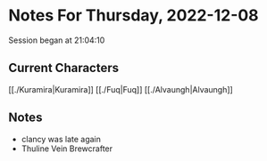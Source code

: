 # Notes For Thursday, 2022-12-08
Session began at 21:04:10
## Current Characters
[[./Kuramira|Kuramira]]
[[./Fuq|Fuq]]
[[./Alvaungh|Alvaungh]]
## Notes
- clancy was late again
- Thuline Vein Brewcrafter